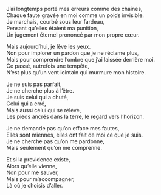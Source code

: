 J’ai longtemps porté mes erreurs comme des chaînes,  
Chaque faute gravée en moi comme un poids invisible.  
Je marchais, courbé sous leur fardeau,  
Pensant qu’elles étaient ma punition,  
Un jugement éternel prononcé par mon propre cœur.

Mais aujourd’hui, je lève les yeux.  
Non pour implorer un pardon que je ne réclame plus,  
Mais pour comprendre l’ombre que j’ai laissée derrière moi.  
Ce passé, autrefois une tempête,  
N’est plus qu’un vent lointain qui murmure mon histoire.

Je ne suis pas parfait,  
Je ne cherche plus à l’être.  
Je suis celui qui a chuté,  
Celui qui a erré,  
Mais aussi celui qui se relève,  
Les pieds ancrés dans la terre, le regard vers l’horizon.

Je ne demande pas qu’on efface mes fautes,  
Elles sont miennes, elles ont fait de moi ce que je suis.  
Je ne cherche pas qu’on me pardonne,  
Mais seulement qu’on me comprenne.

Et si la providence existe,  
Alors qu’elle vienne,  
Non pour me sauver,  
Mais pour m’accompagner,  
Là où je choisis d’aller.